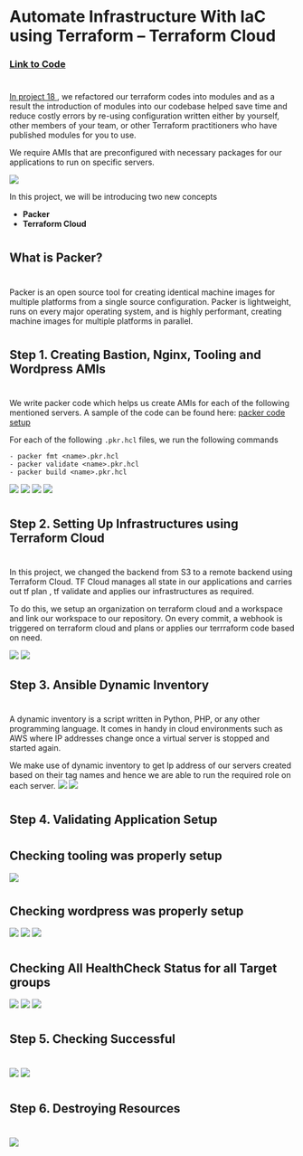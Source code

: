 # Automate Infrastructure With IaC using Terraform – Terraform Cloud

### [Link to Code](https://github.com/Tonybesto/TCS-Packer-Terraform-Setup.git)
#


[In project 18 ](https://github.com/Tonybesto/DevOps_Projects/blob/main/project-18/project18.md), we refactored our terraform codes into modules and as a result the introduction of modules into our codebase helped save time and reduce costly errors by re-using configuration written either by yourself, other members of your team, or other Terraform practitioners who have published modules for you to use.

We require AMIs that are preconfigured with necessary packages for our applications to run on specific servers.

![](../project-15/Images/architecture%20diagram.PNG)

In this project, we will be introducing two new concepts 
- **Packer**
- **Terraform Cloud**
#
## What is Packer? 
#
Packer is an open source tool for creating identical machine images for multiple platforms from a single source configuration. Packer is lightweight, runs on every major operating system, and is highly performant, creating machine images for multiple platforms in parallel.
#

## Step 1. Creating Bastion, Nginx, Tooling and Wordpress AMIs 
#
We write packer code which helps us create AMIs for each of the following mentioned servers. A sample of the code can be found here: [packer code setup](https://github.com/Tonybesto/TCS-Packer-Terraform-Setup/tree/main/AMI)

For each of the following `.pkr.hcl` files, we run the following commands
```
- packer fmt <name>.pkr.hcl
- packer validate <name>.pkr.hcl
- packer build <name>.pkr.hcl
```

![](./Images/bastion%20AMI.PNG)
![](./Images/nginx%20AMI.PNG)
![](./Images/created%20AMI.PNG)
![](./img/4.all_amis.jpg)
#

## Step 2. Setting Up Infrastructures using Terraform Cloud
#
In this project, we changed the backend from S3 to a remote backend using Terraform Cloud. TF Cloud manages all state in our applications and carries out tf plan , tf validate and applies our infrastructures as required.

To do this, we setup an organization on terraform cloud and a workspace and link our workspace to our repository. On every commit, a webhook is triggered on terraform cloud and plans or applies our terrraform code based on need.


![](./Images/terraform%20cloud%20plan.PNG)
![](./Images/first%20apply.PNG)

## Step 3. Ansible Dynamic Inventory
#
A dynamic inventory is a script written in Python, PHP, or any other programming language. It comes in handy in cloud environments such as AWS where IP addresses change once a virtual server is stopped and started again.

We make use of dynamic inventory to get Ip address of our servers created based on their tag names and hence we are able to run the required role on each server.
![](./Images/ansible-graph.PNG)
![](./img/8.ansible_pb_1.jpg)
#


## Step 4. Validating Application Setup
#

## Checking tooling was properly setup
![](./img/9.tooling_valid.jpg)
#

## Checking wordpress was properly setup
![](./img/10.wp_valid.jpg)
![](./img/11.db_setup.jpg)
![](./img/12.localhost_success.jpg)
#

## Checking All HealthCheck Status for  all Target groups
![](./img/13.healthcheck_nginx.jpg)
![](./img/14.healthcheck_tooling.jpg)
![](./img/15.healthcheck_wp.jpg)
#

##  Step 5. Checking Successful 
#
![](./img/16.tooling_success.jpg)
![](./img/17.wordpress_success.jpg)
#

## Step 6. Destroying Resources
#
![](./img/18.destroy_resources.jpg)
#
